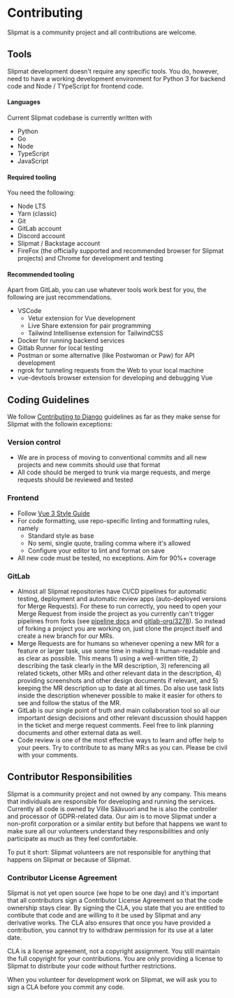 # Contributing

Slipmat is a community project and all contributions are welcome.

## Tools

Slipmat development doesn't require any specific tools. You do, however, need to have a working development environment for Python 3 for backend code and Node / TYpeScript for frontend code.

#### Languages

Current Slipmat codebase is currently written with

- Python
- Go
- Node
- TypeScript
- JavaScript

#### Required tooling

You need the following:

- Node LTS
- Yarn (classic)
- Git
- GitLab account
- Discord account
- Slipmat / Backstage account
- FireFox (the officially supported and recommended browser for Slipmat projects) and Chrome for development and testing

#### Recommended tooling

Apart from GitLab, you can use whatever tools work best for you, the following are just recommendations.

- VSCode
  - Vetur extension for Vue development
  - Live Share extension for pair programming
  - Tailwind Intellisense extension for TailwindCSS
- Docker for running backend services
- Gitlab Runner for local testing
- Postman or some alternative (like Postwoman or Paw) for API development
- ngrok for tunneling requests from the Web to your local machine
- vue-devtools browser extension for developing and debugging Vue

## Coding Guidelines

We follow [Contributing to Django](https://docs.djangoproject.com/en/3.1/internals/contributing/) guidelines as far as they make sense for Slipmat with the followin exceptions:

### Version control

- We are in process of moving to conventional commits and all new projects and new commits should use that format
- All code should be merged to trunk via marge requests, and merge requests should be reviewed and tested

### Frontend

- Follow [Vue 3 Style Guide](https://v3.vuejs.org/style-guide/)
- For code formatting, use repo-specific linting and formatting rules, namely
  - Standard style as base
  - No semi, single quote, trailing comma where it's allowed
  - Configure your editor to lint and format on save
- All new code must be tested, no exceptions. Aim for 90%+ coverage

### GitLab

- Almost all Slipmat repositories have CI/CD pipelines for automatic testing, deployment and automatic review apps (auto-deployed versions for Merge Requests). For these to run correctly, you need to open your Merge Request from inside the project as you currently can't trigger pipelines from forks (see [pipeline docs](https://docs.gitlab.com/ee/ci/merge_request_pipelines/#run-pipelines-in-the-parent-project-for-merge-requests-from-a-forked-project) and [gitlab-org/3278](https://gitlab.com/groups/gitlab-org/-/epics/3278)). So instead of forking a project you are working on, just clone the project itself and create a new branch for our MRs.
- Merge Requests are for humans so whenever opening a new MR for a feature or larger task, use some time in making it human-readable and as clear as possible. This means 1) using a well-written title, 2) describing the task clearly in the MR description, 3) referencing all related tickets, other MRs and other relevant data in the description, 4) providing screenshots and other design documents if relevant, and 5) keeping the MR description up to date at all times. Do also use task lists inside the description whenever possible to make it easier for others to see and follow the status of the MR.
- GitLab is our single point of truth and main collaboration tool so all our important design decisions and other relevant discussion should happen in the ticket and merge request comments. Feel free to link planning documents and other external data as well.
- Code review is one of the most effective ways to learn and offer help to your peers. Try to contribute to as many MR:s as you can. Please be civil with your comments.

## Contributor Responsibilities

Slipmat is a community project and not owned by any company. This means that individuals are responsible for developing and running the services. Currently all code is owned by Ville Säävuori and he is also the controller and processor of GDPR-related data. Our aim is to move Slipmat under a non-profit corporation or a similar entity but before that happens we want to make sure all our volunteers understand they responsibilities and only participate as much as they feel comfortable.

To put it short: Slipmat volunteers are not responsible for anything that happens on Slipmat or because of Slipmat.

### Contributor License Agreement

Slipmat is not yet open source (we hope to be one day) and it's important that all contributors sign a Contributor License Agreement so that the code ownership stays clear. By signing the CLA, you state that you are entitled to contibute that code and are willing to it be used by Slipmat and any derivative works. The CLA also ensures that once you have provided a contribution, you cannot try to withdraw permission for its use at a later date.

CLA is a license agreement, not a copyright assignment. You still maintain the full copyright for your contributions. You are only providing a license to Slipmat to distribute your code without further restrictions.

When you volunteer for development work on Slipmat, we will ask you to sign a CLA before you commit any code.
